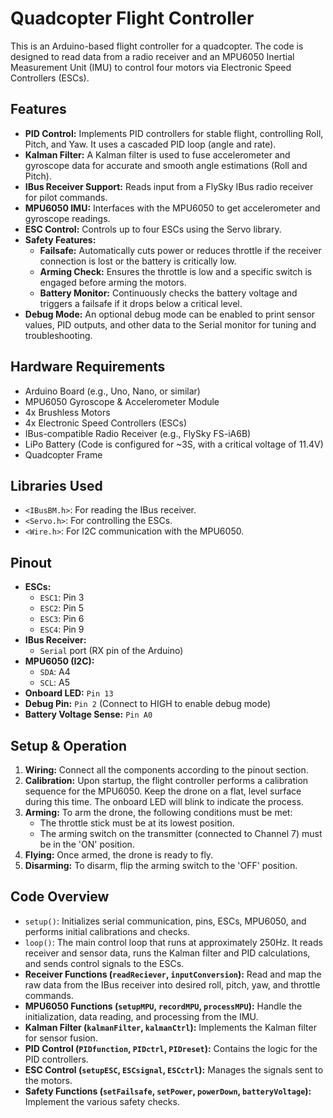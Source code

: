 # Quadcopter Flight Controller

This is an Arduino-based flight controller for a quadcopter. The code is designed to read data from a radio receiver and an MPU6050 Inertial Measurement Unit (IMU) to control four motors via Electronic Speed Controllers (ESCs).

## Features

- **PID Control:** Implements PID controllers for stable flight, controlling Roll, Pitch, and Yaw. It uses a cascaded PID loop (angle and rate).
- **Kalman Filter:** A Kalman filter is used to fuse accelerometer and gyroscope data for accurate and smooth angle estimations (Roll and Pitch).
- **IBus Receiver Support:** Reads input from a FlySky IBus radio receiver for pilot commands.
- **MPU6050 IMU:** Interfaces with the MPU6050 to get accelerometer and gyroscope readings.
- **ESC Control:** Controls up to four ESCs using the Servo library.
- **Safety Features:**
    - **Failsafe:** Automatically cuts power or reduces throttle if the receiver connection is lost or the battery is critically low.
    - **Arming Check:** Ensures the throttle is low and a specific switch is engaged before arming the motors.
    - **Battery Monitor:** Continuously checks the battery voltage and triggers a failsafe if it drops below a critical level.
- **Debug Mode:** An optional debug mode can be enabled to print sensor values, PID outputs, and other data to the Serial monitor for tuning and troubleshooting.

## Hardware Requirements

- Arduino Board (e.g., Uno, Nano, or similar)
- MPU6050 Gyroscope & Accelerometer Module
- 4x Brushless Motors
- 4x Electronic Speed Controllers (ESCs)
- IBus-compatible Radio Receiver (e.g., FlySky FS-iA6B)
- LiPo Battery (Code is configured for ~3S, with a critical voltage of 11.4V)
- Quadcopter Frame

## Libraries Used

- `<IBusBM.h>`: For reading the IBus receiver.
- `<Servo.h>`: For controlling the ESCs.
- `<Wire.h>`: For I2C communication with the MPU6050.

## Pinout

- **ESCs:**
    - `ESC1`: Pin 3
    - `ESC2`: Pin 5
    - `ESC3`: Pin 6
    - `ESC4`: Pin 9
- **IBus Receiver:**
    - `Serial` port (RX pin of the Arduino)
- **MPU6050 (I2C):**
    - `SDA`: A4
    - `SCL`: A5
- **Onboard LED:** `Pin 13`
- **Debug Pin:** `Pin 2` (Connect to HIGH to enable debug mode)
- **Battery Voltage Sense:** `Pin A0`

## Setup & Operation

1.  **Wiring:** Connect all the components according to the pinout section.
2.  **Calibration:** Upon startup, the flight controller performs a calibration sequence for the MPU6050. Keep the drone on a flat, level surface during this time. The onboard LED will blink to indicate the process.
3.  **Arming:** To arm the drone, the following conditions must be met:
    - The throttle stick must be at its lowest position.
    - The arming switch on the transmitter (connected to Channel 7) must be in the 'ON' position.
4.  **Flying:** Once armed, the drone is ready to fly.
5.  **Disarming:** To disarm, flip the arming switch to the 'OFF' position.

## Code Overview

- `setup()`: Initializes serial communication, pins, ESCs, MPU6050, and performs initial calibrations and checks.
- `loop()`: The main control loop that runs at approximately 250Hz. It reads receiver and sensor data, runs the Kalman filter and PID calculations, and sends control signals to the ESCs.
- **Receiver Functions (`readReciever`, `inputConversion`):** Read and map the raw data from the IBus receiver into desired roll, pitch, yaw, and throttle commands.
- **MPU6050 Functions (`setupMPU`, `recordMPU`, `processMPU`):** Handle the initialization, data reading, and processing from the IMU.
- **Kalman Filter (`kalmanFilter`, `kalmanCtrl`):** Implements the Kalman filter for sensor fusion.
- **PID Control (`PIDfunction`, `PIDctrl`, `PIDreset`):** Contains the logic for the PID controllers.
- **ESC Control (`setupESC`, `ESCsignal`, `ESCctrl`):** Manages the signals sent to the motors.
- **Safety Functions (`setFailsafe`, `setPower`, `powerDown`, `batteryVoltage`):** Implement the various safety checks.
